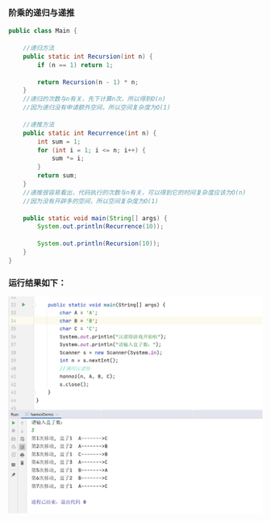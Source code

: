 ### 阶乘的递归与递推

```java
public class Main {

    //递归方法
    public static int Recursion(int n) {
        if (n == 1) return 1;

        return Recursion(n - 1) * n;
    }
    //递归的次数与n有关，先下计算n次，所以得到O(n)
    //因为递归没有申请额外空间，所以空间复杂度为O(1)

    //递推方法
    public static int Recurrence(int n) {
        int sum = 1;
        for (int i = 1; i <= n; i++) {
            sum *= i;
        }
        return sum;
    }
    //递推很容易看出，代码执行的次数与n有关，可以得到它的时间复杂度应该为O(n)
    //因为没有开辟多的空间，所以空间复杂度为O(1)

    public static void main(String[] args) {
        System.out.println(Recurrence(10));

        System.out.println(Recursion(10));
    }
}
```

### 运行结果如下：

![image-20210930083112276](https://github.com/KiveAllen/AlgorithmLearning/blob/main/%E5%9B%BE%E7%89%87%E5%92%8C%E8%BF%90%E8%A1%8C%E7%BB%93%E6%9E%9C/%E6%B1%89%E8%AF%BA%E5%A1%94%E8%BF%90%E8%A1%8C%E7%BB%93%E6%9E%9C.jpg)
